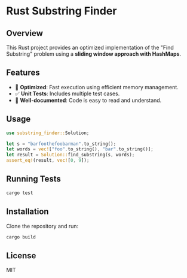 # Rust Substring Finder

## Overview

This Rust project provides an optimized implementation of the "Find Substring" problem using a **sliding window approach with HashMaps**.

## Features

- 🚀 **Optimized**: Fast execution using efficient memory management.
- ✅ **Unit Tests**: Includes multiple test cases.
- 📜 **Well-documented**: Code is easy to read and understand.

## Usage

```rust
use substring_finder::Solution;

let s = "barfoothefoobarman".to_string();
let words = vec!["foo".to_string(), "bar".to_string()];
let result = Solution::find_substring(s, words);
assert_eq!(result, vec![0, 9]);
```

## Running Tests

```sh
cargo test
```

## Installation

Clone the repository and run:

```sh
cargo build
```

## License

MIT
